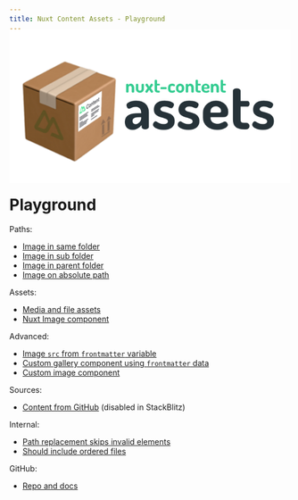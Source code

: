 ```yaml
---
title: Nuxt Content Assets - Playground
---
```


<img src="splash.png" style="margin: -20px 0">

# Playground

Paths:

- [Image in same folder](paths/same)
- [Image in sub folder](paths/sub)
- [Image in parent folder](paths/parent)
- [Image on absolute path](paths/absolute)

Assets:

- [Media and file assets](assets)
- [Nuxt Image component](assets/nuxt-image.md)

Advanced:

- [Image `src` from `frontmatter` variable](advanced/frontmatter)
- [Custom gallery component using `frontmatter` data](advanced/gallery) 
- [Custom image component](advanced/component)

Sources:

- [Content from GitHub](external) (disabled in StackBlitz)

Internal:

- [Path replacement skips invalid elements](internal/traversal)
- [Should include ordered files](internal/ordered)

GitHub:

- [Repo and docs](https://github.com/davestewart/nuxt-content-assets)
